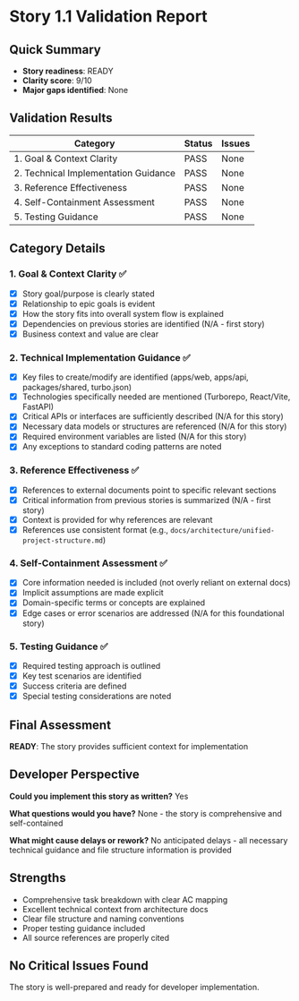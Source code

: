 # Story 1.1 Validation Report

## Quick Summary
- **Story readiness**: READY
- **Clarity score**: 9/10
- **Major gaps identified**: None

## Validation Results

| Category | Status | Issues |
|----------|--------|---------|
| 1. Goal & Context Clarity | PASS | None |
| 2. Technical Implementation Guidance | PASS | None |
| 3. Reference Effectiveness | PASS | None |
| 4. Self-Containment Assessment | PASS | None |
| 5. Testing Guidance | PASS | None |

## Category Details

### 1. Goal & Context Clarity ✅
- [x] Story goal/purpose is clearly stated
- [x] Relationship to epic goals is evident  
- [x] How the story fits into overall system flow is explained
- [x] Dependencies on previous stories are identified (N/A - first story)
- [x] Business context and value are clear

### 2. Technical Implementation Guidance ✅
- [x] Key files to create/modify are identified (apps/web, apps/api, packages/shared, turbo.json)
- [x] Technologies specifically needed are mentioned (Turborepo, React/Vite, FastAPI)
- [x] Critical APIs or interfaces are sufficiently described (N/A for this story)
- [x] Necessary data models or structures are referenced (N/A for this story)
- [x] Required environment variables are listed (N/A for this story)
- [x] Any exceptions to standard coding patterns are noted

### 3. Reference Effectiveness ✅
- [x] References to external documents point to specific relevant sections
- [x] Critical information from previous stories is summarized (N/A - first story)
- [x] Context is provided for why references are relevant
- [x] References use consistent format (e.g., `docs/architecture/unified-project-structure.md`)

### 4. Self-Containment Assessment ✅
- [x] Core information needed is included (not overly reliant on external docs)
- [x] Implicit assumptions are made explicit
- [x] Domain-specific terms or concepts are explained
- [x] Edge cases or error scenarios are addressed (N/A for this foundational story)

### 5. Testing Guidance ✅
- [x] Required testing approach is outlined
- [x] Key test scenarios are identified
- [x] Success criteria are defined
- [x] Special testing considerations are noted

## Final Assessment
**READY**: The story provides sufficient context for implementation

## Developer Perspective
**Could you implement this story as written?** Yes

**What questions would you have?** None - the story is comprehensive and self-contained

**What might cause delays or rework?** No anticipated delays - all necessary technical guidance and file structure information is provided

## Strengths
- Comprehensive task breakdown with clear AC mapping
- Excellent technical context from architecture docs
- Clear file structure and naming conventions
- Proper testing guidance included
- All source references are properly cited

## No Critical Issues Found
The story is well-prepared and ready for developer implementation.